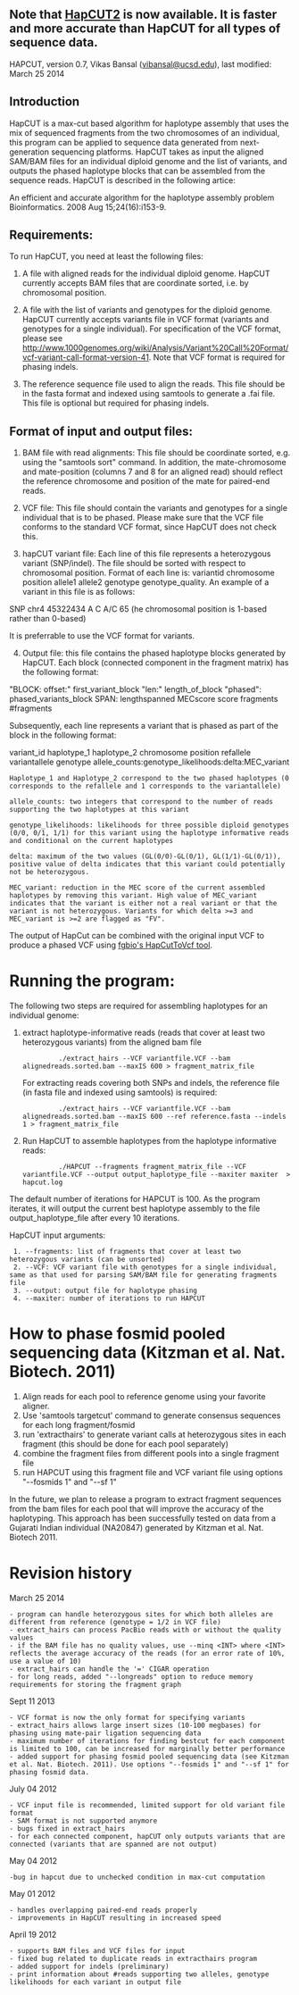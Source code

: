 ## Note that [HapCUT2](https://github.com/vibansal/hapcut2) is now available. It is faster and more accurate than HapCUT for all types of sequence data.


HAPCUT, version 0.7, Vikas Bansal (vibansal@ucsd.edu), last modified: March 25 2014

## Introduction

HapCUT is a max-cut based algorithm for haplotype assembly that uses the mix of sequenced fragments from the two chromosomes of an individual, this program can be applied to sequence data generated from next-generation sequencing platforms. HapCUT takes as input the aligned SAM/BAM files for an individual diploid genome and the list of variants, and outputs the phased haplotype blocks that can be assembled from the sequence reads. HapCUT is described in the following artice:

An efficient and accurate algorithm for the haplotype assembly problem Bioinformatics. 2008 Aug 15;24(16):i153-9.


## Requirements:

To run HapCUT, you need at least the following files: 

1. A file with aligned reads for the individual diploid genome. HapCUT currently accepts BAM files that are coordinate sorted, i.e. by chromosomal position. 

2. A file with the list of variants and genotypes for the diploid genome. HapCUT currently accepts variants file in VCF format (variants and genotypes for a single individual). For specification of the VCF format, please see http://www.1000genomes.org/wiki/Analysis/Variant%20Call%20Format/vcf-variant-call-format-version-41. Note that VCF format is required for phasing indels. 

3. The reference sequence file used to align the reads. This file should be in the fasta format and indexed using samtools to generate a .fai file. This file is optional but required for phasing indels. 


## Format of input and output files:

1. BAM file with read alignments: This file should be coordinate sorted, e.g. using the "samtools sort" command. In addition, the mate-chromosome and mate-position (columns 7 and 8 for an aligned read) should reflect the reference chromosome and position of the mate for paired-end reads. 


2. VCF file: This file should contain the variants and genotypes for a single individual that is to be phased. Please make sure that the VCF file conforms to the standard VCF format, since HapCUT does not check this. 

3. hapCUT variant file: Each line of this file represents a heterozygous variant (SNP/indel). The file should be sorted with respect to chromosomal position. Format of each line is: variantid chromosome position allele1 allele2 genotype genotype_quality. An example of a variant in this file is as follows: 

SNP chr4 45322434 A C A/C 65  (he chromosomal position is 1-based rather than 0-based) 

It is preferrable to use the VCF format for variants. 

4. Output file: this file contains the phased haplotype blocks generated by HapCUT. Each block (connected component in the fragment matrix) has the following format: 

"BLOCK: offset:" first_variant_block "len:" length_of_block "phased": phased_variants_block SPAN: lengthspanned MECscore score fragments #fragments

Subsequently, each line represents a variant that is phased as part of the block in the following format:

variant_id haplotype_1 haplotype_2 chromosome position refallele variantallele genotype allele_counts:genotype_likelihoods:delta:MEC_variant 

	Haplotype_1 and Haplotype_2 correspond to the two phased haplotypes (0 corresponds to the refallele and 1 corresponds to the variantallele)

	allele_counts: two integers that correspond to the number of reads supporting the two haplotypes at this variant

	genotype_likelihoods: likelihoods for three possible diploid genotypes (0/0, 0/1, 1/1) for this variant using the haplotype informative reads and conditional on the current haplotypes

	delta: maximum of the two values (GL(0/0)-GL(0/1), GL(1/1)-GL(0/1)), positive value of delta indicates that this variant could potentially not be heterozygous. 

	MEC_variant: reduction in the MEC score of the current assembled haplotypes by removing this variant. High value of MEC_variant indicates that the variant is either not a real variant or that the variant is not heterozygous. Variants for which delta >=3 and MEC_variant is >=2 are flagged as "FV". 

The output of HapCut can be combined with the original input VCF to produce a phased VCF using [fgbio's HapCutToVcf tool](https://github.com/fulcrumgenomics/fgbio).


Running the program:
=====================

The following two steps are required for assembling haplotypes for an individual genome:

1. extract haplotype-informative reads (reads that cover at least two heterozygous variants) from the aligned bam file

				./extract_hairs --VCF variantfile.VCF --bam alignedreads.sorted.bam --maxIS 600 > fragment_matrix_file

   For extracting reads covering both SNPs and indels, the reference file (in fasta file and indexed using samtools) is required: 

  				./extract_hairs --VCF variantfile.VCF --bam alignedreads.sorted.bam --maxIS 600 --ref reference.fasta --indels 1 > fragment_matrix_file 


2. Run HapCUT to assemble haplotypes from the haplotype informative reads:

   				./HAPCUT --fragments fragment_matrix_file --VCF variantfile.VCF --output output_haplotype_file --maxiter maxiter  > hapcut.log

The default number of iterations for HAPCUT is 100. As the program iterates, it will output the current best haplotype assembly to the file output_haplotype_file after every 10 iterations.  


HapCUT input arguments:

	 1. --fragments: list of fragments that cover at least two heterozygous variants (can be unsorted)
	 2. --VCF: VCF variant file with genotypes for a single individual, same as that used for parsing SAM/BAM file for generating fragments file
	 3. --output: output file for haplotype phasing
	 4. --maxiter: number of iterations to run HAPCUT


How to phase fosmid pooled sequencing data (Kitzman et al. Nat. Biotech. 2011) 
======================================================================================================================================================================

1. Align reads for each pool to reference genome using your favorite aligner.
2. Use 'samtools targetcut' command to generate consensus sequences for each long fragment/fosmid 
3. run 'extracthairs' to generate variant calls at heterozygous sites in each fragment (this should be done for each pool separately)
4. combine the fragment files from different pools into a single fragment file
5. run HAPCUT using this fragment file and VCF variant file using options "--fosmids 1" and "--sf 1" 

In the future, we plan to release a program to extract fragment sequences from the bam files for each pool that will improve the accuracy of the haplotyping. This approach has been successfully tested on data from a Gujarati Indian individual (NA20847) generated by Kitzman et al. Nat. Biotech 2011. 


Revision history
==================

March 25 2014

	- program can handle heterozygous sites for which both alleles are different from reference (genotype = 1/2 in VCF file) 
	- extract_hairs can process PacBio reads with or without the quality values
	- if the BAM file has no quality values, use --minq <INT> where <INT> reflects the average accuracy of the reads (for an error rate of 10%, use a value of 10)  
	- extract_hairs can handle the '=' CIGAR operation 
	- for long reads, added "--longreads" option to reduce memory requirements for storing the fragment graph
	

Sept 11 2013 

	- VCF format is now the only format for specifying variants
	- extract_hairs allows large insert sizes (10-100 megbases) for phasing using mate-pair ligation sequencing data
	- maximum number of iterations for finding bestcut for each component is limited to 100, can be increased for marginally better performance
	- added support for phasing fosmid pooled sequencing data (see Kitzman et al. Nat. Biotech. 2011). Use options "--fosmids 1" and "--sf 1" for phasing fosmid data. 

July 04 2012 
	
	- VCF input file is recommended, limited support for old variant file format
	- SAM format is not supported anymore 
	- bugs fixed in extract_hairs 
	- for each connected component, hapCUT only outputs variants that are connected (variants that are spanned are not output)
	
May 04 2012

	-bug in hapcut due to unchecked condition in max-cut computation

May 01 2012  

	- handles overlapping paired-end reads properly 
	- improvements in HapCUT resulting in increased speed

April 19 2012

	- supports BAM files and VCF files for input
	- fixed bug related to duplicate reads in extracthairs program
	- added support for indels (preliminary)
	- print information about #reads supporting two alleles, genotype likelihoods for each variant in output file


